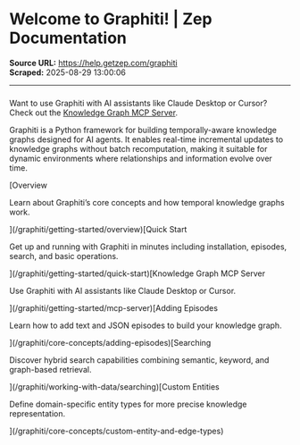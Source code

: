 # Welcome to Graphiti! | Zep Documentation

**Source URL:** https://help.getzep.com/graphiti  
**Scraped:** 2025-08-29 13:00:06

---

##### 

Want to use Graphiti with AI assistants like Claude Desktop or Cursor? Check out the [Knowledge Graph MCP Server](/graphiti/getting-started/mcp-server).

Graphiti is a Python framework for building temporally-aware knowledge graphs designed for AI agents. It enables real-time incremental updates to knowledge graphs without batch recomputation, making it suitable for dynamic environments where relationships and information evolve over time.

[Overview

Learn about Graphiti’s core concepts and how temporal knowledge graphs work.

](/graphiti/getting-started/overview)[Quick Start

Get up and running with Graphiti in minutes including installation, episodes, search, and basic operations.

](/graphiti/getting-started/quick-start)[Knowledge Graph MCP Server

Use Graphiti with AI assistants like Claude Desktop or Cursor.

](/graphiti/getting-started/mcp-server)[Adding Episodes

Learn how to add text and JSON episodes to build your knowledge graph.

](/graphiti/core-concepts/adding-episodes)[Searching

Discover hybrid search capabilities combining semantic, keyword, and graph-based retrieval.

](/graphiti/working-with-data/searching)[Custom Entities

Define domain-specific entity types for more precise knowledge representation.

](/graphiti/core-concepts/custom-entity-and-edge-types)
